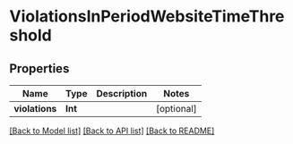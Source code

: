 # ViolationsInPeriodWebsiteTimeThreshold

## Properties
Name | Type | Description | Notes
------------ | ------------- | ------------- | -------------
**violations** | **Int** |  | [optional] 

[[Back to Model list]](../README.md#documentation-for-models) [[Back to API list]](../README.md#documentation-for-api-endpoints) [[Back to README]](../README.md)



